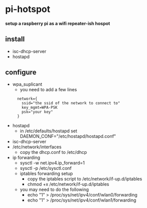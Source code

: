 # pi-hotspot
#### setup a raspberry pi as a wifi repeater-ish hospot


## install 
- isc-dhcp-server
- hostapd

## configure 
- wpa_suplicant 
  - you need to add a few lines
  ```
    network={
      ssid="the ssid of the network to connect to"
      key_mgmt=WPA-PSK
      psk="your key"
    }
  ```
- hostapd
  - in /etc/defaults/hostapd set DAEMON_CONF="/etc/hostapd/hostapd.conf"
- isc-dhcp-server
- /etc/network/interfaces
  - copy the dhcp.conf to /etc/dhcp 
- ip forwarding
  - sysctl -w net.ipv4.ip_forward=1
  - sysctl -p /etc/sysctl.conf
  - iptables forwarding setup 
    - copy the iptables script to /etc/network/if-up.d/iptables
    - chmod +x /etc/network/if-up.d/iptables
  - you may need to do the following
    - echo "1" > /proc/sys/net/ipv4/conf/wlan0/forwarding
    - echo "1" > /proc/sys/net/ipv4/conf/wlan1/forwarding  

